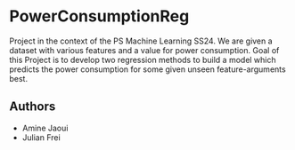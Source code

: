 # PowerConsumptionReg
Project in the context of the PS Machine Learning SS24.
We are given a dataset with various features and a value for power consumption. 
Goal of this Project is to develop two regression methods to build a model which predicts the power consumption for some given unseen feature-arguments best.
## Authors
- Amine Jaoui
- Julian Frei
